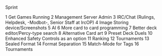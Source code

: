 Sprint

1 Get Games Running
2 Management Server Admin
3 IRC/Chat (Rulings, Helpdesk, -Modbot-, Senior Staff at IrcOP)
4 Image Storing device/Screenshots
5 AI
6 More card to card programming
7 Better deck editor/Percy-type search
8 Alternative Card art
9 Preset Deck Duels
10 Enhanced Safety Controls as an option
11 Ranking
12 Tournaments
13 Sealed Format
14 Format Separation
15 Match-Mode for Tags
16 Tournaments
